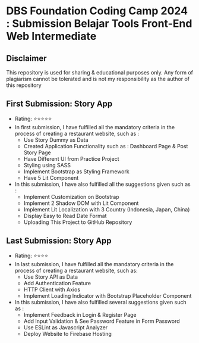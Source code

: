 # DBS Foundation Coding Camp 2024 : Submission Belajar Tools Front-End Web Intermediate

## Disclaimer
This repository is used for sharing & educational purposes only. Any form of plagiarism cannot be tolerated and is not my responsibility as the author of this repository

## First Submission: Story App
* Rating: ⭐⭐⭐⭐⭐
* In first submission, I have fulfilled all the mandatory criteria in the process of creating a restaurant website, such as :
    * Use Story Dummy as Data
    * Created Application Functionality such as : Dashboard Page & Post Story Page
    * Have Different UI from Practice Project
    * Styling using SASS
    * Implement Bootstrap as Styling Framework
    * Have 5 Lit Component
* In this submission, I have also fulfilled all the suggestions given such as :
    * Implement Customization on Bootstrap
    * Implement 2 Shadow DOM with Lit Component
    * Implement Lit Localization with 3 Country (Indonesia, Japan, China)
    * Display Easy to Read Date Format
    * Uploading This Project to GitHub Repository

## Last Submission: Story App
* Rating: ⭐⭐⭐⭐
* In last submission, I have fulfilled all the mandatory criteria in the process of creating a restaurant website, such as:
    * Use Story API as Data
    * Add Authentication Feature
    * HTTP Client with Axios
    * Implement Loading Indicator with Bootstrap Placeholder Component
* In this submission, I have also fulfilled several suggestions given such as :
    * Implement Feedback in Login & Register Page
    * Add Input Validation & See Password Feature in Form Password
    * Use ESLint as Javascript Analyzer
    * Deploy Website to Firebase Hosting